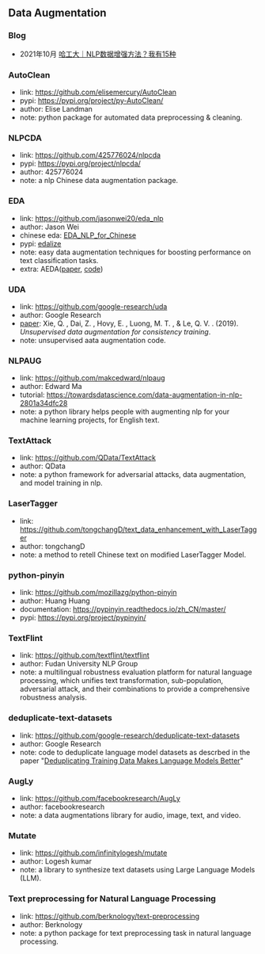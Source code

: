 ## **Data Augmentation**


### Blog
  * 2021年10月 [哈工大｜NLP数据增强方法？我有15种](https://mp.weixin.qq.com/s/yx5BxLYmUvjzDny7DGzt1w)

### AutoClean
  * link: https://github.com/elisemercury/AutoClean
  * pypi: https://pypi.org/project/py-AutoClean/
  * author: Elise Landman
  * note: python package for automated data preprocessing & cleaning.

### NLPCDA
  * link: https://github.com/425776024/nlpcda
  * pypi: https://pypi.org/project/nlpcda/
  * author: 425776024
  * note: a nlp Chinese data augmentation package.

### EDA
  * link: https://github.com/jasonwei20/eda_nlp
  * author: Jason Wei
  * chinese eda: [EDA_NLP_for_Chinese](https://github.com/zhanlaoban/EDA_NLP_for_Chinese)
  * pypi: [edalize](https://github.com/olofk/edalize)
  * note: easy data augmentation techniques for boosting performance on text classification tasks.
  * extra: AEDA([paper](https://arxiv.org/pdf/2108.13230.pdf), [code](https://github.com/akkarimi/aeda_nlp))

### UDA
  * link: https://github.com/google-research/uda
  * author: Google Research
  * [paper](https://arxiv.org/abs/1904.12848): Xie, Q. , Dai, Z. , Hovy, E. , Luong, M. T. , & Le, Q. V. . (2019). *Unsupervised data augmentation for consistency training*.
  * note: unsupervised aata augmentation code.

### NLPAUG
  * link: https://github.com/makcedward/nlpaug
  * author: Edward Ma
  * tutorial: https://towardsdatascience.com/data-augmentation-in-nlp-2801a34dfc28 
  * note: a python library helps people with augmenting nlp for your machine learning projects, for English text. 

### TextAttack
  * link: https://github.com/QData/TextAttack
  * author: QData
  * note: a python framework for adversarial attacks, data augmentation, and model training in nlp.

### LaserTagger
  * link: https://github.com/tongchangD/text_data_enhancement_with_LaserTagger
  * author: tongchangD
  * note: a method to retell Chinese text on modified LaserTagger Model.

### python-pinyin
  * link: https://github.com/mozillazg/python-pinyin
  * author: Huang Huang
  * documentation: https://pypinyin.readthedocs.io/zh_CN/master/
  * pypi: https://pypi.org/project/pypinyin/

### TextFlint
  * link: https://github.com/textflint/textflint
  * author: Fudan University NLP Group
  * note: a multilingual robustness evaluation platform for natural language processing, which unifies text transformation, sub-population, adversarial attack, and their combinations to provide a comprehensive robustness analysis.

### deduplicate-text-datasets
  * link: https://github.com/google-research/deduplicate-text-datasets
  * author: Google Research
  * note: code to deduplicate language model datasets as descrbed in the paper "[Deduplicating Training Data Makes Language Models Better](https://arxiv.org/abs/2107.06499)" 

### AugLy
  * link: https://github.com/facebookresearch/AugLy
  * author: facebookresearch
  * note: a data augmentations library for audio, image, text, and video.

### Mutate
  * link: https://github.com/infinitylogesh/mutate
  * author: Logesh kumar
  * note: a library to synthesize text datasets using Large Language Models (LLM).

### Text preprocessing for Natural Language Processing
  * link: https://github.com/berknology/text-preprocessing
  * author: Berknology
  * note: a python package for text preprocessing task in natural language processing.

